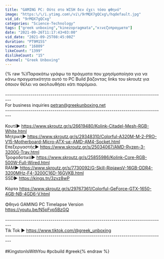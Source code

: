 ```yaml
---
title: "GAMING PC: Ούτε στο WISH δεν έχει τόσο φθηνό"
image: "https:\/\/i.ytimg.com\/vi\/9rMQX7gQCxg\/hqdefault.jpg"
vid_id: "9rMQX7gQCxg"
categories: "Science-Technology"
tags: ["greek unboxing","kinezopragmata","κινεζοπραγματα"]
date: "2021-09-26T11:17:43+03:00"
vid_date: "2021-09-25T08:45:00Z"
duration: "PT9M15S"
viewcount: "16809"
likeCount: "1399"
dislikeCount: "15"
channel: "Greek Unboxing"
---
```

{% raw %}Παρακάτω γράφω τα πράγματα που χρησiμοποίησα για να κάνω πραγματικότητα αυτό το PC Build βάζοντας links  του skroutz για όποιον θέλει να ακολουθήσει κάτι παρόμοιο.<br /><br />---------------------------------------------------------------------------------<br />For business inquiries petran@greekunboxing.net<br />---------------------------------------------------------------------------------<br /><br />Κουτί▶ <a rel="nofollow" target="blank" href="https://www.skroutz.gr/s/26619480/Kolink-Citadel-Mesh-RGB-White.html">https://www.skroutz.gr/s/26619480/Kolink-Citadel-Mesh-RGB-White.html</a> <br />Μητρική▶ <a rel="nofollow" target="blank" href="https://www.skroutz.gr/s/29348310/Colorful-A320M-M-2-PRO-V15-Motherboard-Micro-ATX-με-AMD-AM4-Socket.html">https://www.skroutz.gr/s/29348310/Colorful-A320M-M-2-PRO-V15-Motherboard-Micro-ATX-με-AMD-AM4-Socket.html</a><br />Επεξεργαστής▶ <a rel="nofollow" target="blank" href="https://www.skroutz.gr/s/25034067/AMD-Ryzen-3-3200G-Tray.html">https://www.skroutz.gr/s/25034067/AMD-Ryzen-3-3200G-Tray.html</a><br />Τροφοδοτικό▶ <a rel="nofollow" target="blank" href="https://www.skroutz.gr/s/25855986/Kolink-Core-RGB-500W-Full-Wired.html">https://www.skroutz.gr/s/25855986/Kolink-Core-RGB-500W-Full-Wired.html</a><br />RAM▶ <a rel="nofollow" target="blank" href="https://www.skroutz.gr/s/7730092/G-Skill-RipjawsV-16GB-DDR4-3200MHz-F4-3200C16D-16GVKB.html">https://www.skroutz.gr/s/7730092/G-Skill-RipjawsV-16GB-DDR4-3200MHz-F4-3200C16D-16GVKB.html</a><br />SSD▶ <a rel="nofollow" target="blank" href="https://kings.tn/3zvz8wP">https://kings.tn/3zvz8wP</a><br /><br />Κάρτα <a rel="nofollow" target="blank" href="https://www.skroutz.gr/s/29767361/Colorful-GeForce-GTX-1650-4GB-NB-4GD6-V.html">https://www.skroutz.gr/s/29767361/Colorful-GeForce-GTX-1650-4GB-NB-4GD6-V.html</a><br /><br />Φθηνό GAMING PC Timelapse Version <br /><a rel="nofollow" target="blank" href="https://youtu.be/N5pFvp5BzGQ">https://youtu.be/N5pFvp5BzGQ</a><br /><br />---------------------------------------------------------------------------------<br />Tik Tok ▶ <a rel="nofollow" target="blank" href="https://www.tiktok.com/@greek_unboxing">https://www.tiktok.com/@greek_unboxing</a><br />---------------------------------------------------------------------------------<br /><br />#KingstonIsWithYou #pcbuild #greek{% endraw %}
